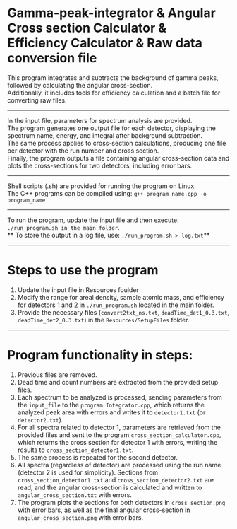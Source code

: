 # Gamma-peak-integrator & Angular Cross section Calculator & Efficiency Calculator & Raw data conversion file
This program integrates and subtracts the background of gamma peaks, followed by calculating the angular cross-section.  
Additionally, it includes tools for efficiency calculation and a batch file for converting raw files.

----------------------------------------------------------------------------------------------------------------------------------------------------------------------------------------------------------------

In the input file, parameters for spectrum analysis are provided.  
The program generates one output file for each detector, displaying the spectrum name, energy, and integral after background subtraction.  
The same process applies to cross-section calculations, producing one file per detector with the run number and cross section.  
Finally, the program outputs a file containing angular cross-section data and plots the cross-sections for two detectors, including error bars. 

----------------------------------------------------------------------------------------------------------------------------------------------------------------------------------------------------------------

Shell scripts (.sh) are provided for running the program on Linux.  
The C++ programs can be compiled using: `g++ program_name.cpp -o program_name`  

----------------------------------------------------------------------------------------------------------------------------------------------------------------------------------------------------------------

To run the program, update the input file and then execute: `./run_program.sh in the main folder`.  
** To store the output in a log file, use: `./run_program.sh > log.txt`**  

----------------------------------------------------------------------------------------------------------------------------------------------------------------------------------------------------------------

# Steps to use the program

1. Update the input file in Resources foulder  
2. Modify the range for areal density, sample atomic mass, and efficiency for detectors 1 and 2 in `./run_program.sh` located in the main folder.  
3. Provide the necessary files (`convert2txt_ns.txt`, `deadTime_det1_0.3.txt`, `deadTime_det2_0.3.txt`) in the `Resources/SetupFiles` folder.  
   
----------------------------------------------------------------------------------------------------------------------------------------------------------------------------------------------------------------

# Program functionality in steps:

1. Previous files are removed.  
2. Dead time and count numbers are extracted from the provided setup files.  
3. Each spectrum to be analyzed is processed, sending parameters from the `input_file` to the `program Integrator.cpp`, which returns the analyzed peak area with errors and writes it to `detector1.txt` (or `detector2.txt`).  
4. For all spectra related to detector 1, parameters are retrieved from the provided files and sent to the program `cross_section_calculator.cpp`, which returns the cross section for detector 1 with errors, writing the results to `cross_section_detector1.txt`.  
5. The same process is repeated for the second detector.  
6. All spectra (regardless of detector) are processed using the run name (detector 2 is used for simplicity). Sections from `cross_section_detector1.txt` and `cross_section_detector2.txt` are read, and the angular cross-section is calculated and written to `angular_cross_section.txt` with errors.  
7. The program plots the sections for both detectors in `cross_section.png` with error bars, as well as the final angular cross-section in `angular_cross_section.png` with error bars.  
